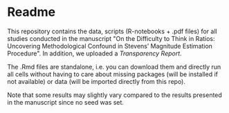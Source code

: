 # Readme

This repository contains the data, scripts (R-notebooks + .pdf files) for all studies conducted in the manuscript "On the Difficulty to Think in Ratios: Uncovering Methodological Confound in Stevens’ Magnitude Estimation Procedure". In addition, we uploaded a _Transparency Report_. 

The .Rmd files are standalone, i.e. you can download them and directly run all cells without having to care about missing packages (will be installed if not available) or data (will be imported directly from this repo).

Note that some results may slightly vary compared to the results presented in the manuscript since no seed was set. 
